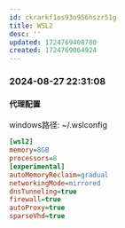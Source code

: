 ```yaml
---
id: ckrarkf1os93o956hszr51g
title: WSL2
desc: ''
updated: 1724769408780
created: 1724769064924
---
```

### 2024-08-27 22:31:08

#### 代理配置

windows路径: ~/.wslconfig

```ini
[wsl2]
memory=8GB
processors=8
[experimental]
autoMemoryReclaim=gradual
networkingMode=mirrored
dnsTunneling=true
firewall=true
autoProxy=true
sparseVhd=true
```
